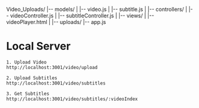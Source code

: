 Video_Uploads/
|-- models/
|   |-- video.js
|   |-- subtitle.js
|
|-- controllers/
|   |-- videoController.js
|   |-- subtitleController.js
|
|-- views/
|   |-- videoPlayer.html
|
|-- uploads/
|-- app.js



# Local Server
```
1. Upload Video
http://localhost:3001/video/upload

```
```
2. Upload Subtitles
http://localhost:3001/video/subtitles

```

```
3. Get Subtitles
http://localhost:3001/video/subtitles/:videoIndex

```
      